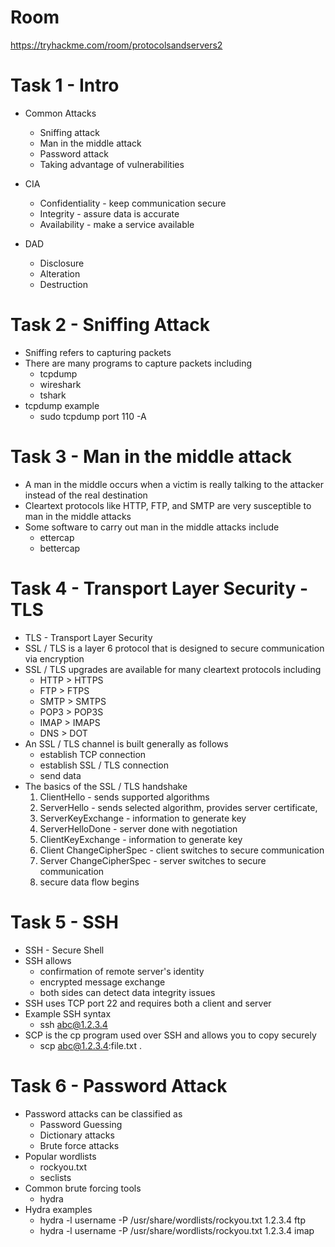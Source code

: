 # Room
https://tryhackme.com/room/protocolsandservers2

# Task 1 - Intro
* Common Attacks
    * Sniffing attack
    * Man in the middle attack
    * Password attack
    * Taking advantage of vulnerabilities

* CIA
    * Confidentiality - keep communication secure
    * Integrity - assure data is accurate
    * Availability - make a service available
* DAD
    * Disclosure
    * Alteration
    * Destruction

# Task 2 - Sniffing Attack
* Sniffing refers to capturing packets
* There are many programs to capture packets including
    * tcpdump
    * wireshark
    * tshark
* tcpdump example
    * sudo tcpdump port 110 -A

# Task 3 - Man in the middle attack
* A man in the middle occurs when a victim is really talking to the attacker instead of the real destination
* Cleartext protocols like HTTP, FTP, and SMTP are very susceptible to man in the middle attacks
* Some software to carry out man in the middle attacks include
    * ettercap
    * bettercap

# Task 4 - Transport Layer Security - TLS
* TLS - Transport Layer Security
* SSL / TLS is a layer 6 protocol that is designed to secure communication via encryption
* SSL / TLS upgrades are available for many cleartext protocols including
    * HTTP > HTTPS
    * FTP > FTPS
    * SMTP > SMTPS
    * POP3 > POP3S
    * IMAP > IMAPS
    * DNS > DOT
* An SSL / TLS channel is built generally as follows
    * establish TCP connection
    * establish SSL / TLS connection
    * send data
* The basics of the SSL / TLS handshake
    1. ClientHello - sends supported algorithms
    2. ServerHello - sends selected algorithm, provides server certificate, 
    3. ServerKeyExchange - information to generate key
    4. ServerHelloDone - server done with negotiation
    5. ClientKeyExchange - information to generate key
    6. Client ChangeCipherSpec - client switches to secure communication
    7. Server ChangeCipherSpec - server switches to secure communication
    8. secure data flow begins

# Task 5 - SSH
* SSH - Secure Shell
* SSH allows
    * confirmation of remote server's identity
    * encrypted message exchange
    * both sides can detect data integrity issues
* SSH uses TCP port 22 and requires both a client and server
* Example SSH syntax
    * ssh abc@1.2.3.4
* SCP is the cp program used over SSH and allows you to copy securely
    * scp abc@1.2.3.4:file.txt .

# Task 6 - Password Attack
* Password attacks can be classified as
    * Password Guessing
    * Dictionary attacks
    * Brute force attacks
* Popular wordlists
    * rockyou.txt
    * seclists
* Common brute forcing tools
    * hydra
* Hydra examples
    * hydra -l username -P /usr/share/wordlists/rockyou.txt 1.2.3.4 ftp
    * hydra -l username -P /usr/share/wordlists/rockyou.txt 1.2.3.4 imap